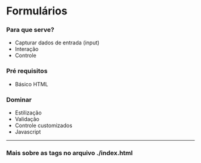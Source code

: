 # Formulários 

### Para que serve?

- Capturar dados de entrada (input)
- Interação
- Controle

### Pré requisitos

- Básico HTML

### Dominar

- Estilização
- Validação
- Controle customizados
- Javascript

----
### Mais sobre as tags no arquivo ./index.html
